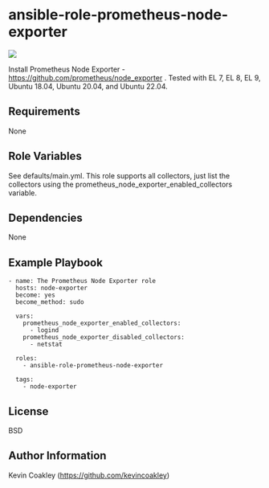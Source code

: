 ansible-role-prometheus-node-exporter
=====================================

![](https://github.com/kevincoakley/ansible-role-prometheus-node-exporter/workflows/Molecule%20Test/badge.svg)


Install Prometheus Node Exporter - https://github.com/prometheus/node_exporter . Tested with EL 7, EL 8, EL 9, Ubuntu 18.04, Ubuntu 20.04, and Ubuntu 22.04.

Requirements
------------

None

Role Variables
--------------

See defaults/main.yml. This role supports all collectors, just list the collectors using the prometheus_node_exporter_enabled_collectors variable.

Dependencies
------------

None

Example Playbook
----------------

    - name: The Prometheus Node Exporter role
      hosts: node-exporter
      become: yes
      become_method: sudo

      vars:
        prometheus_node_exporter_enabled_collectors:
          - logind
        prometheus_node_exporter_disabled_collectors:
          - netstat

      roles:
        - ansible-role-prometheus-node-exporter

      tags:
        - node-exporter


License
-------

BSD

Author Information
------------------

Kevin Coakley (https://github.com/kevincoakley)
